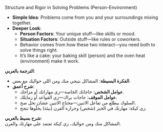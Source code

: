 Structure and Rigor in Solving Problems (Person-Environment)
- **Simple Idea**: Problems come from you and your surroundings mixing together.
- **Deeper Look**: 
  - **Person Factors**: Your unique stuff—like skills or mood.
  - **Situation Factors**: Outside stuff—like rules or coworkers.
  - Behavior comes from how these two interact—you need both to solve things right.
  - It’s like a cake: your baking skill (person) and the oven heat (environment) make it work.

**الترجمة بالعربي**:  
- **الفكرة البسيطة**: المشاكل بتيجي منك ومن اللي حواليك مع بعض.
- **شرح أعمق**: 
  - **عوامل الشخص**: حاجاتك الخاصة—زي مهاراتك أو مزاجك.
  - **عوامل الموقف**: حاجات براك—زي القواعد أو زمايلك.
  - السلوك بيطلع من تفاعل الاتنين—محتاج الاتنين عشان تحل صح.
  - زي كيكة: مهارتك في الخبز (شخص) وحرارة الفرن (بيئة) يخلّوها تنجح.

**شرح بسيط بالعربي**:  
المشاكل منك ومن حواليك، زي كيكة تعتمد على مهارتك والفرن.
